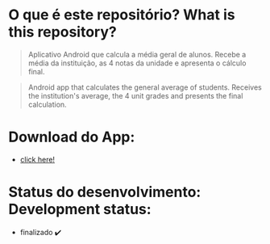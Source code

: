 # O que é este repositório? What is this repository?

> Aplicativo Android que calcula a média geral de alunos.
Recebe a média da instituição, as 4 notas da unidade e apresenta o cálculo final.

> Android app that calculates the general average of students.
Receives the institution's average, the 4 unit grades and presents the final calculation.

# Download do App: 

- [click here!](https://drive.google.com/file/d/1W_Rv-U1jIyEuMwfh10hVykiDcX7h04rA/view?usp=sharing)

# Status do desenvolvimento: Development status:
- finalizado ✔️
